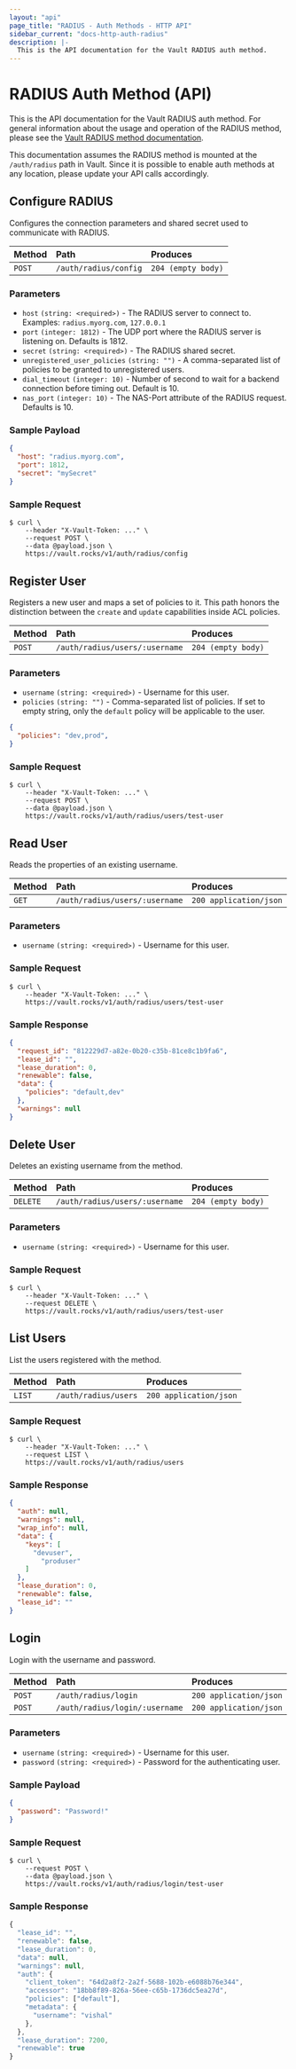 ```yaml
---
layout: "api"
page_title: "RADIUS - Auth Methods - HTTP API"
sidebar_current: "docs-http-auth-radius"
description: |-
  This is the API documentation for the Vault RADIUS auth method.
---
```


# RADIUS Auth Method (API)

This is the API documentation for the Vault RADIUS auth method. For
general information about the usage and operation of the RADIUS method, please
see the [Vault RADIUS method documentation](/docs/auth/radius.html).

This documentation assumes the RADIUS method is mounted at the `/auth/radius`
path in Vault. Since it is possible to enable auth methods at any location,
please update your API calls accordingly.

## Configure RADIUS

Configures the connection parameters and shared secret used to communicate with
RADIUS.

| Method   | Path                         | Produces               |
| :------- | :--------------------------- | :--------------------- |
| `POST`   | `/auth/radius/config`        | `204 (empty body)`     |

### Parameters

- `host` `(string: <required>)` - The RADIUS server to connect to. Examples:
  `radius.myorg.com`, `127.0.0.1`
- `port` `(integer: 1812)` - The UDP port where the RADIUS server is listening
   on. Defaults is 1812.
- `secret` `(string: <required>)` - The RADIUS shared secret.
- `unregistered_user_policies` `(string: "")` - A comma-separated list of
  policies to be granted to unregistered users.
- `dial_timeout` `(integer: 10)` - Number of second to wait for a backend
  connection before timing out. Default is 10.
- `nas_port` `(integer: 10)` - The NAS-Port attribute of the RADIUS request.
  Defaults is 10.

### Sample Payload

```json
{
  "host": "radius.myorg.com",
  "port": 1812,
  "secret": "mySecret"
}
```

### Sample Request

```
$ curl \
    --header "X-Vault-Token: ..." \
    --request POST \
    --data @payload.json \
    https://vault.rocks/v1/auth/radius/config
```

## Register User

Registers a new user and maps a set of policies to it.  This path honors the
distinction between the `create` and `update` capabilities inside ACL policies.

| Method   | Path                         | Produces               |
| :------- | :--------------------------- | :--------------------- |
| `POST`   | `/auth/radius/users/:username` | `204 (empty body)`   |

### Parameters

- `username` `(string: <required>)` - Username for this user.
- `policies` `(string: "")` - Comma-separated list of policies.  If set to
  empty string, only the `default` policy will be applicable to the user.

```json
{
  "policies": "dev,prod",
}
```

### Sample Request

```
$ curl \
    --header "X-Vault-Token: ..." \
    --request POST \
    --data @payload.json \
    https://vault.rocks/v1/auth/radius/users/test-user
```

## Read User

Reads the properties of an existing username.

| Method   | Path                         | Produces               |
| :------- | :--------------------------- | :--------------------- |
| `GET`   | `/auth/radius/users/:username` | `200 application/json`   |

### Parameters

- `username` `(string: <required>)` - Username for this user.

### Sample Request

```
$ curl \
    --header "X-Vault-Token: ..." \
    https://vault.rocks/v1/auth/radius/users/test-user
```

### Sample Response

```json
{
  "request_id": "812229d7-a82e-0b20-c35b-81ce8c1b9fa6",
  "lease_id": "",
  "lease_duration": 0,
  "renewable": false,
  "data": {
    "policies": "default,dev"
  },
  "warnings": null
}
```

## Delete User

Deletes an existing username from the method.

| Method   | Path                         | Produces               |
| :------- | :--------------------------- | :--------------------- |
| `DELETE`   | `/auth/radius/users/:username` | `204 (empty body)`   |

### Parameters

- `username` `(string: <required>)` - Username for this user.

### Sample Request

```
$ curl \
    --header "X-Vault-Token: ..." \
    --request DELETE \
    https://vault.rocks/v1/auth/radius/users/test-user
```

## List Users

List the users registered with the method.

| Method   | Path                         | Produces               |
| :------- | :--------------------------- | :--------------------- |
| `LIST`   | `/auth/radius/users`         | `200 application/json` |

### Sample Request

```
$ curl \
    --header "X-Vault-Token: ..." \
    --request LIST \
    https://vault.rocks/v1/auth/radius/users
```

### Sample Response

```json
{
  "auth": null,
  "warnings": null,
  "wrap_info": null,
  "data": {
    "keys": [
      "devuser",
	    "produser"
    ]
  },
  "lease_duration": 0,
  "renewable": false,
  "lease_id": ""
}
```

## Login

Login with the username and password.

| Method   | Path                         | Produces               |
| :------- | :--------------------------- | :--------------------- |
| `POST`   | `/auth/radius/login`         | `200 application/json` |
| `POST`   | `/auth/radius/login/:username` | `200 application/json` |

### Parameters

- `username` `(string: <required>)` - Username for this user.
- `password` `(string: <required>)` - Password for the authenticating user.

### Sample Payload

```json
{
  "password": "Password!"
}
```

### Sample Request

```
$ curl \
    --request POST \
    --data @payload.json \
    https://vault.rocks/v1/auth/radius/login/test-user
```

### Sample Response

```javascript
{
  "lease_id": "",
  "renewable": false,
  "lease_duration": 0,
  "data": null,
  "warnings": null,
  "auth": {
    "client_token": "64d2a8f2-2a2f-5688-102b-e6088b76e344",
    "accessor": "18bb8f89-826a-56ee-c65b-1736dc5ea27d",
    "policies": ["default"],
    "metadata": {
      "username": "vishal"
    },
  },
  "lease_duration": 7200,
  "renewable": true
}
 ```
